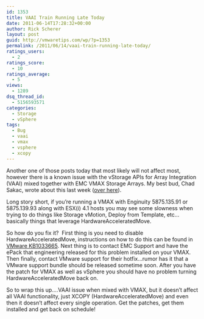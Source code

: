 ```yaml
---
id: 1353
title: VAAI Train Running Late Today
date: 2011-06-14T17:28:32+00:00
author: Rick Scherer
layout: post
guid: http://vmwaretips.com/wp/?p=1353
permalink: /2011/06/14/vaai-train-running-late-today/
ratings_users:
  - 2
ratings_score:
  - 10
ratings_average:
  - 5
views:
  - 1289
dsq_thread_id:
  - 5156593571
categories:
  - Storage
  - vSphere
tags:
  - Bug
  - vaai
  - vmax
  - vsphere
  - xcopy
---
```

Another one of those posts today that most likely will not affect most, however there is a known issue with the vStorage APIs for Array Integration (VAAI) mixed together with EMC VMAX Storage Arrays. My best bud, Chad Sakac, wrote about this last week (<a href="http://virtualgeek.typepad.com/virtual_geek/2011/06/important-vmax-epack-and-vsphere-hotfix.html" target="_blank">over here</a>).

Long story short, if you&#8217;re running a VMAX with Enginuity 5875.135.91 or 5875.139.93 along with ESX(i) 4.1 hosts you may see some slowness when trying to do things like Storage vMotion, Deploy from Template, etc&#8230;basically things that leverage HardwareAcceleratedMove.

So how do you fix it?  First thing is you need to disable HardwareAcceleratedMove, instructions on how to do this can be found in <a href="http://kb.vmware.com/selfservice/search.do?cmd=displayKC&docType=kc&docTypeID=DT_KB_1_1&externalId=1033665" target="_blank">VMware KB1033665</a>. Next thing is to contact EMC Support and have the ePack that engineering released for this problem installed on your VMAX. Then finally, contact VMware support for their hotfix&#8230;rumor has it that a VMware support bundle should be released sometime soon. After you have the patch for VMAX as well as vSphere you should have no problem turning HardwareAcceleratedMove back on.

So to wrap this up&#8230;.VAAI issue when mixed with VMAX, but it doesn&#8217;t affect all VAAI functionality, just XCOPY (HardwareAcceleratedMove) and even then it doesn&#8217;t affect every single operation. Get the patches, get them installed and get back on schedule!